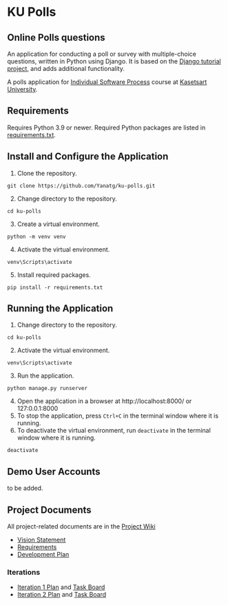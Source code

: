 # KU Polls
## Online Polls questions

An application for conducting a poll or survey with multiple-choice questions, written in Python using Django. It is based on the [Django tutorial project][django-tutorial], and adds additional functionality.

A polls application for [Individual Software Process](https://cpske.github.io/ISP) course at [Kasetsart University](https://ku.ac.th).

## Requirements

Requires Python 3.9 or newer.  Required Python packages are listed in [requirements.txt](./requirements.txt).

## Install and Configure the Application

1. Clone the repository.
```
git clone https://github.com/Yanatg/ku-polls.git
```
2. Change directory to the repository.
```
cd ku-polls
```
3. Create a virtual environment.
```
python -m venv venv
```
4. Activate the virtual environment.
```
venv\Scripts\activate
```
5. Install required packages.
```
pip install -r requirements.txt
```


## Running the Application

1. Change directory to the repository.
```
cd ku-polls
```
2. Activate the virtual environment.
```
venv\Scripts\activate
```
3. Run the application.
```
python manage.py runserver
```
4. Open the application in a browser at http://localhost:8000/ or 127:0.0.1:8000
5. To stop the application, press `Ctrl+C` in the terminal window where it is running.
6. To deactivate the virtual environment, run `deactivate` in the terminal window where it is running.
```
deactivate
```

## Demo User Accounts

to be added.

## Project Documents

All project-related documents are in the [Project Wiki](../../wiki/Home)

- [Vision Statement](../../wiki/Vision%20Statement)
- [Requirements](../../wiki/Requirements)
- [Development Plan](../../wiki/Development%20Plan)

### Iterations
- [Iteration 1 Plan](../../wiki/Iteration%201%20Plan) and [Task Board](https://github.com/users/Yanatg/projects/1/views/2?filterQuery=iteration+1)
- [Iteration 2 Plan](../../wiki/Iteration%202%20Plan) and [Task Board](https://github.com/users/Yanatg/projects/1/views/3?filterQuery=iteration+2)

[django-tutorial]: https://docs.djangoproject.com/en/3.1/intro/tutorial01/
